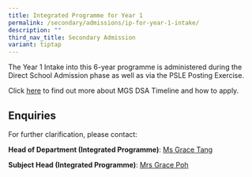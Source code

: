 ```yaml
---
title: Integrated Programme for Year 1
permalink: /secondary/admissions/ip-for-year-1-intake/
description: ""
third_nav_title: Secondary Admission
variant: tiptap
---
```

<p>The Year 1 Intake into this 6-year programme is administered during the Direct School Admission phase as well as via the PSLE Posting Exercise.</p><p>Click&nbsp;<a href="https://www.mgs.moe.edu.sg/secondary/admissions/dsa-sec1/" rel="noopener noreferrer nofollow" target="_blank">here</a>&nbsp;to find out more about MGS DSA Timeline and how to apply.</p><h2>Enquiries</h2><p>For further clarification, please contact:</p><p><strong>Head of Department (Integrated Programme)</strong>: <a href="tang_lyn_lyn@schools.gov.sg" rel="noopener noreferrer nofollow" target="_blank">Ms Grace Tang</a></p><p><strong>Subject Head (Integrated Programme)</strong>: <a href="mailto:grace_poh@schools.gov.sg" rel="noopener noreferrer nofollow" target="_blank">Mrs Grace Poh</a></p>